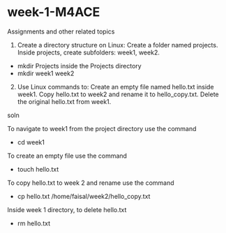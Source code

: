 # week-1-M4ACE
Assignments and other related topics

1) Create a directory structure on Linux:
Create a folder named projects.
Inside projects, create subfolders: week1, week2.

- mkdir Projects
inside the Projects directory
- mkdir week1 week2


2) Use Linux commands to:
Create an empty file named hello.txt inside week1.
Copy hello.txt to week2 and rename it to hello_copy.txt.
Delete the original hello.txt from week1.

soln


To navigate to week1 from the project directory use the command
- cd week1 

To create an empty file use the command
- touch hello.txt

To copy hello.txt to week 2 and rename use the command

- cp hello.txt /home/faisal/week2/hello_copy.txt

Inside week 1 directory, to delete hello.txt

- rm hello.txt



